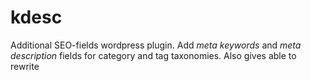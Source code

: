 # kdesc
Additional SEO-fields wordpress plugin.
Add _meta keywords_ and _meta description_ fields for category and tag taxonomies. Also gives able to rewrite <title> tag for tag page.

## Installation
* Put the archive to _wp-content/plugins/_
* unzip and rename _kdesc-master_ folder to _kdesc_

## Used source code
Tax-Meta-Class adds fields anywhere easily
https://github.com/bainternet/Tax-Meta-Class
